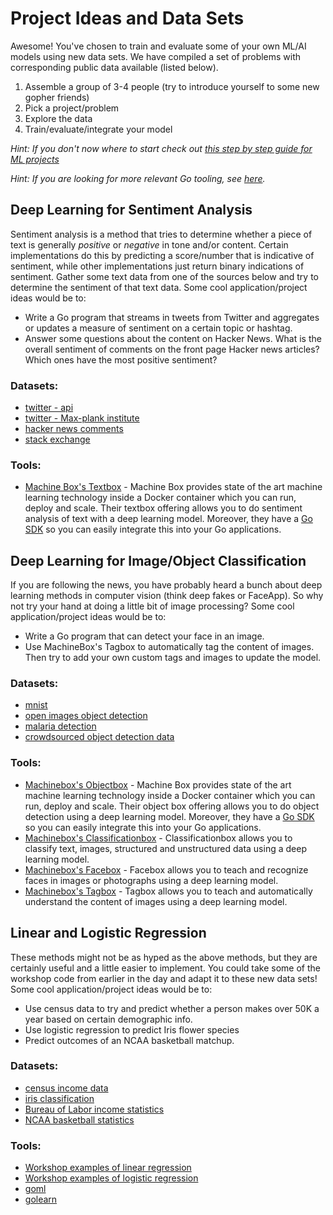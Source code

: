 # Project Ideas and Data Sets

Awesome! You've chosen to train and evaluate some of your own ML/AI models using new data sets. We have compiled a set of problems with corresponding public data available (listed below).

1. Assemble a group of 3-4 people (try to introduce yourself to some new gopher friends)
2. Pick a project/problem
3. Explore the data 
4. Train/evaluate/integrate your model

_Hint: If you don't now where to start check out [this step by step guide for ML projects](https://github.com/ageron/handson-ml/blob/master/ml-project-checklist.md)_

_Hint: If you are looking for more relevant Go tooling, see [here](https://github.com/gopherdata/resources/blob/master/tooling/README.md)._

## Deep Learning for Sentiment Analysis

Sentiment analysis is a method that tries to determine whether a piece of text is generally _positive_ or _negative_ in tone and/or content. Certain implementations do this by predicting a score/number that is indicative of sentiment, while other implementations just return binary indications of sentiment. Gather some text data from one of the sources below and try to determine the sentiment of that text data. Some cool application/project ideas would be to:

- Write a Go program that streams in tweets from Twitter and aggregates or updates a measure of sentiment on a certain topic or hashtag.
- Answer some questions about the content on Hacker News. What is the overall sentiment of comments on the front page Hacker news articles? Which ones have the most positive sentiment? 

### Datasets:

* [twitter - api](https://developer.twitter.com/en/use-cases/analyze)
* [twitter - Max-plank institute](http://twitter.mpi-sws.org/)
* [hacker news comments](https://console.cloud.google.com/marketplace/details/y-combinator/hacker-news?filter=solution-type%3Adataset&id=5227103e-0eb9-4744-872b-325a8df50bee) 
* [stack  exchange](https://console.cloud.google.com/marketplace/details/stack-exchange/stack-overflow?filter=solution-type:dataset&id=46a148ff-896d-444c-b08d-360169911f59)

### Tools:
* [Machine Box's Textbox](https://docs.veritone.com/#/developer/machine-box/boxes/textbox) - Machine Box provides state of the art machine learning technology inside a Docker container which you can run, deploy and scale. Their textbox offering allows you to do sentiment analysis of text with a deep learning model. Moreover, they have a [Go SDK](https://github.com/machinebox/sdk-go) so you can easily integrate this into your Go applications.

## Deep Learning for Image/Object Classification

If you are following the news, you have probably heard a bunch about deep learning methods in computer vision (think deep fakes or FaceApp). So why not try your hand at doing a little bit of image processing? Some cool application/project ideas would be to:

- Write a Go program that can detect your face in an image.
- Use MachineBox's Tagbox to automatically tag the content of images. Then try to add your own custom tags and images to update the model.

### Datasets:

* [mnist](https://www.kaggle.com/c/digit-recognizer/data)
* [open images object detection](https://www.kaggle.com/c/open-images-2019-object-detection/data)
* [malaria detection](https://ceb.nlm.nih.gov/repositories/malaria-datasets/)
* [crowdsourced object detection data](https://ai.google/tools/datasets/open-images-extended-crowdsourced/)
### Tools:
* [Machinebox's Objectbox](https://docs.veritone.com/#/developer/machine-box/boxes/objectbox) - Machine Box provides state of the art machine learning technology inside a Docker container which you can run, deploy and scale. Their object box offering allows you to do object detection using a deep learning model. Moreover, they have a [Go SDK](https://github.com/machinebox/sdk-go) so you can easily integrate this into your Go applications.
* [Machinebox's Classificationbox](https://docs.veritone.com/#/developer/machine-box/boxes/classificationbox) - Classificationbox allows you to classify text, images, structured and unstructured data using a deep learning model. 
* [Machinebox's Facebox](https://docs.veritone.com/#/developer/machine-box/boxes/facebox-overview) - Facebox allows you to teach and recognize faces in images or photographs using a deep learning model.
* [Machinebox's Tagbox](https://docs.veritone.com/#/developer/machine-box/boxes/tagbox) - Tagbox allows you to teach and automatically understand the content of images using a deep learning model. 

## Linear and Logistic Regression

These methods might not be as hyped as the above methods, but they are certainly useful and a little easier to implement. You could take some of the workshop code from earlier in the day and adapt it to these new data sets! Some cool application/project ideas would be to:

- Use census data to try and predict whether a person makes over 50K a year based on certain demographic info.
- Use logistic regression to predict Iris flower species
- Predict outcomes of an NCAA basketball matchup.

### Datasets:

* [census income data](https://archive.ics.uci.edu/ml/datasets/census+income)
* [iris classification](https://archive.ics.uci.edu/ml/datasets/Iris)
* [Bureau of Labor income statistics](https://console.cloud.google.com/marketplace/details/bls-public-data/bureau-of-labor-statistics?filter=solution-type:dataset&id=e632a715-857e-4c41-8257-da123607ea89)
* [NCAA basketball statistics](https://console.cloud.google.com/marketplace/details/ncaa-bb-public/ncaa-basketball?filter=solution-type%3Adataset&id=f262fa22-2021-44c6-a628-15eab8237de5)

### Tools:
* [Workshop examples of linear regression](linear_regression)
* [Workshop examples of logistic regression](logistic_regression)
* [goml](https://github.com/cdipaolo/goml)
* [golearn](https://github.com/sjwhitworth/golearn)

